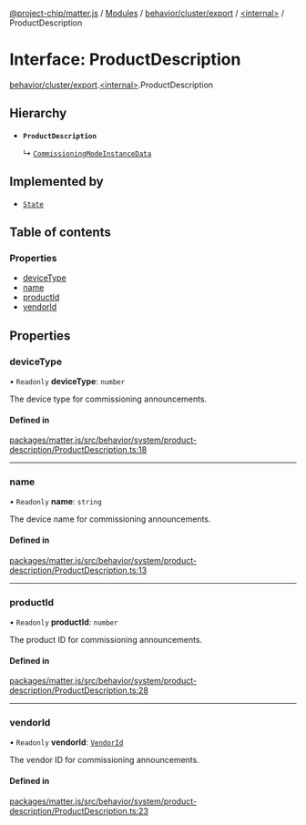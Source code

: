 [@project-chip/matter.js](../README.md) / [Modules](../modules.md) / [behavior/cluster/export](../modules/behavior_cluster_export.md) / [\<internal\>](../modules/behavior_cluster_export._internal_.md) / ProductDescription

# Interface: ProductDescription

[behavior/cluster/export](../modules/behavior_cluster_export.md).[\<internal\>](../modules/behavior_cluster_export._internal_.md).ProductDescription

## Hierarchy

- **`ProductDescription`**

  ↳ [`CommissioningModeInstanceData`](common_export.CommissioningModeInstanceData.md)

## Implemented by

- [`State`](../classes/node_export._internal_.ProductDescriptionServer.State.md)

## Table of contents

### Properties

- [deviceType](behavior_cluster_export._internal_.ProductDescription.md#devicetype)
- [name](behavior_cluster_export._internal_.ProductDescription.md#name)
- [productId](behavior_cluster_export._internal_.ProductDescription.md#productid)
- [vendorId](behavior_cluster_export._internal_.ProductDescription.md#vendorid)

## Properties

### deviceType

• `Readonly` **deviceType**: `number`

The device type for commissioning announcements.

#### Defined in

[packages/matter.js/src/behavior/system/product-description/ProductDescription.ts:18](https://github.com/project-chip/matter.js/blob/6d3b6a5d957d88a9231d6ecab4bb41f8133112be/packages/matter.js/src/behavior/system/product-description/ProductDescription.ts#L18)

___

### name

• `Readonly` **name**: `string`

The device name for commissioning announcements.

#### Defined in

[packages/matter.js/src/behavior/system/product-description/ProductDescription.ts:13](https://github.com/project-chip/matter.js/blob/6d3b6a5d957d88a9231d6ecab4bb41f8133112be/packages/matter.js/src/behavior/system/product-description/ProductDescription.ts#L13)

___

### productId

• `Readonly` **productId**: `number`

The product ID for commissioning announcements.

#### Defined in

[packages/matter.js/src/behavior/system/product-description/ProductDescription.ts:28](https://github.com/project-chip/matter.js/blob/6d3b6a5d957d88a9231d6ecab4bb41f8133112be/packages/matter.js/src/behavior/system/product-description/ProductDescription.ts#L28)

___

### vendorId

• `Readonly` **vendorId**: [`VendorId`](../modules/datatype_export.md#vendorid)

The vendor ID for commissioning announcements.

#### Defined in

[packages/matter.js/src/behavior/system/product-description/ProductDescription.ts:23](https://github.com/project-chip/matter.js/blob/6d3b6a5d957d88a9231d6ecab4bb41f8133112be/packages/matter.js/src/behavior/system/product-description/ProductDescription.ts#L23)
